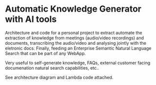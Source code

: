 # Automatic Knowledge Generator with AI tools

Architecture and code for a personal project to extract automate the extraction of knowledge from meetings (audio/video recordings) and documents, transcribing the audio/video and analysing jointly with the eletronic docs. 
Finally, feeding an Enterprise Semantic Natural Language Search that can be part of any WebApp.

Very useful to self-generate knowledge, FAQs, external customer facing documenation natural search capabilities, etc..

See architecture diagram and Lambda code attached.


